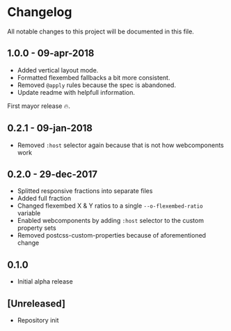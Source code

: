 # Changelog
All notable changes to this project will be documented in this file.

## 1.0.0 - 09-apr-2018
- Added vertical layout mode.
- Formatted flexembed fallbacks a bit more consistent.
- Removed `@apply` rules because the spec is abandoned.
- Update readme with helpfull information.

First mayor release 🔥.

## 0.2.1 - 09-jan-2018
- Removed `:host` selector again because that is not how webcomponents work

## 0.2.0 - 29-dec-2017
- Splitted responsive fractions into separate files
- Added full fraction
- Changed flexembed X & Y ratios to a single `--o-flexembed-ratio` variable
- Enabled webcomponents by adding `:host` selector to the custom property sets
- Removed postcss-custom-properties because of aforementioned change

## 0.1.0
- Initial alpha release

## [Unreleased]
- Repository init

